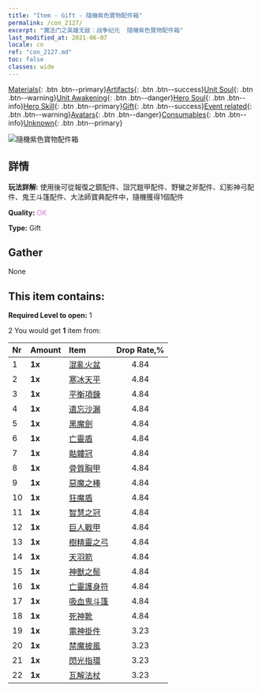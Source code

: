```yaml
---
title: "Item - Gift - 隨機紫色寶物配件箱"
permalink: /con_2127/
excerpt: "魔法门之英雄无敌：战争纪元  隨機紫色寶物配件箱"
last_modified_at: 2021-06-07
locale: cn
ref: "con_2127.md"
toc: false
classes: wide
---
```

 [Materials](/ItemsCN/){: .btn .btn--primary}[Artifacts](/ItemsCN/Artifacts/){: .btn .btn--success}[Unit Soul](/ItemsCN/UnitSoul/){: .btn .btn--warning}[Unit Awakening](/ItemsCN/UnitAwakening/){: .btn .btn--danger}[Hero Soul](/ItemsCN/HeroSoul/){: .btn .btn--info}[Hero Skill](/ItemsCN/HeroSkill/){: .btn .btn--primary}[Gift](/ItemsCN/Gift/){: .btn .btn--success}[Event related](/ItemsCN/Events/){: .btn .btn--warning}[Avatars](/ItemsCN/Avatars/){: .btn .btn--danger}[Consumables](/ItemsCN/Consumables/){: .btn .btn--info}[Unknown](/ItemsCN/Unknown/){: .btn .btn--primary}

 ![隨機紫色寶物配件箱](/images/t/i_907046.png)

## 詳情
 **玩法詳解:** 使用後可從報復之鏡配件、詛咒鎧甲配件、野蠻之斧配件、幻影神弓配件、鬼王斗篷配件、大法師寶典配件中，隨機獲得1個配件

 **Quality:** <span style="color: #DA70D6">OK</span>

 **Type:** Gift

## Gather

  None

## This item contains:

 **Required Level to open:** 1

 2 You would get **1** item  from:

  | Nr | Amount |     Item    | Drop Rate,% |
  |:---|:-------|:------------|:---------:|
  | 1 |  **1x** | [混亂火盆](/cn/Items/art_140/) | 4.84 | 
  | 2 |  **1x** | [寒冰天平](/cn/Items/art_141/) | 4.84 | 
  | 3 |  **1x** | [平衡項鍊](/cn/Items/art_142/) | 4.84 | 
  | 4 |  **1x** | [遺忘沙漏](/cn/Items/art_143/) | 4.84 | 
  | 5 |  **1x** | [黑魔劍](/cn/Items/art_121/) | 4.84 | 
  | 6 |  **1x** | [亡靈盾](/cn/Items/art_122/) | 4.84 | 
  | 7 |  **1x** | [骷髏冠](/cn/Items/art_123/) | 4.84 | 
  | 8 |  **1x** | [骨質胸甲](/cn/Items/art_124/) | 4.84 | 
  | 9 |  **1x** | [惡魔之棒](/cn/Items/art_125/) | 4.84 | 
  | 10 |  **1x** | [狂魔盾](/cn/Items/art_126/) | 4.84 | 
  | 11 |  **1x** | [智慧之冠](/cn/Items/art_127/) | 4.84 | 
  | 12 |  **1x** | [巨人戰甲](/cn/Items/art_128/) | 4.84 | 
  | 13 |  **1x** | [樹精靈之弓](/cn/Items/art_103/) | 4.84 | 
  | 14 |  **1x** | [天羽箭](/cn/Items/art_104/) | 4.84 | 
  | 15 |  **1x** | [神獸之鬃](/cn/Items/art_105/) | 4.84 | 
  | 16 |  **1x** | [亡靈護身符](/cn/Items/art_129/) | 4.84 | 
  | 17 |  **1x** | [吸血鬼斗篷](/cn/Items/art_130/) | 4.84 | 
  | 18 |  **1x** | [死神靴](/cn/Items/art_131/) | 4.84 | 
  | 19 |  **1x** | [電神掛件](/cn/Items/art_136/) | 3.23 | 
  | 20 |  **1x** | [禁魔披風](/cn/Items/art_137/) | 3.23 | 
  | 21 |  **1x** | [閃光指環](/cn/Items/art_138/) | 3.23 | 
  | 22 |  **1x** | [瓦解法杖](/cn/Items/art_139/) | 3.23 | 

